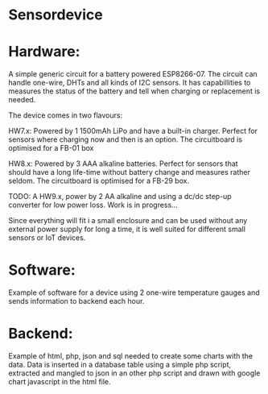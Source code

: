 # Sensordevice
# Hardware:

A simple generic circuit for a battery powered ESP8266-07.
The circuit can handle one-wire, DHTs and all kinds of I2C sensors. It has capabillities to measures the status of the battery and tell when charging or replacement is needed.

The device comes in two flavours:

HW7.x: Powered by 1 1500mAh LiPo and have a built-in charger. Perfect for sensors where charging now and then is an option. The circuitboard is optimised for a FB-01 box

HW8.x: Powered by 3 AAA alkaline batteries. Perfect for sensors that should have a long life-time without battery change and measures rather seldom. The circuitboard is optimised for a FB-29 box.

TODO: A HW9.x, power by 2 AA alkaline and using a dc/dc step-up converter for low power loss. Work is in progress...

Since everything will fit i a small enclosure and can be used without any external power supply for long a time, it is well suited for different small sensors or IoT devices. 


# Software:
Example of software for a device using 2 one-wire temperature gauges and sends information to backend each hour.

# Backend:
Example of html, php, json and sql needed to create some charts with the data.
Data is inserted in a database table using a simple php script, extracted and mangled to json in an other php script and drawn with google chart javascript in the html file.


